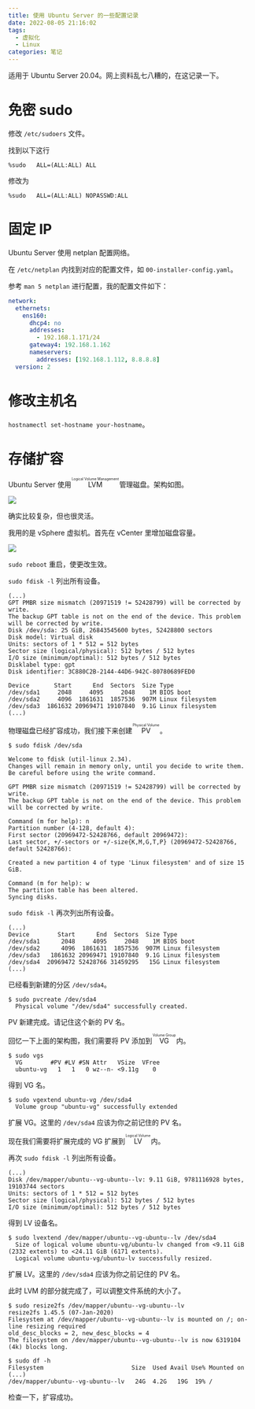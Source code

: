 ```yaml
---
title: 使用 Ubuntu Server 的一些配置记录
date: 2022-08-05 21:16:02
tags:
  - 虚拟化
  - Linux
categories: 笔记
---
```


适用于 Ubuntu Server 20.04。网上资料乱七八糟的，在这记录一下。

<!-- more -->

# 免密 sudo

修改 `/etc/sudoers` 文件。

找到以下这行

```
%sudo   ALL=(ALL:ALL) ALL
```

修改为 

```
%sudo   ALL=(ALL:ALL) NOPASSWD:ALL
```

# 固定 IP

Ubuntu Server 使用 netplan 配置网络。

在 `/etc/netplan` 内找到对应的配置文件，如 `00-installer-config.yaml`。

参考 `man 5 netplan` 进行配置，我的配置文件如下：

```yaml
network:
  ethernets:
    ens160:
      dhcp4: no
      addresses: 
        - 192.168.1.171/24
      gateway4: 192.168.1.162
      nameservers: 
        addresses: [192.168.1.112, 8.8.8.8]
  version: 2
```

# 修改主机名

`hostnamectl set-hostname your-hostname`。

# 存储扩容

Ubuntu Server 使用 <ruby><rb>LVM</rb><rt>Logical Volume Management</rt></ruby> 管理磁盘。架构如图。

<img src="https://img-cdn.akass.cn/12/2022/08/62ed0e2c364dd.png!wp">

确实比较复杂，但也很灵活。

我用的是 vSphere 虚拟机。首先在 vCenter 里增加磁盘容量。

<img src="https://img-cdn.akass.cn/12/2022/08/62ed0c9f7900f.png!wp">

`sudo reboot` 重启，使更改生效。

`sudo fdisk -l` 列出所有设备。

```
(...)
GPT PMBR size mismatch (20971519 != 52428799) will be corrected by write.
The backup GPT table is not on the end of the device. This problem will be corrected by write.
Disk /dev/sda: 25 GiB, 26843545600 bytes, 52428800 sectors
Disk model: Virtual disk    
Units: sectors of 1 * 512 = 512 bytes
Sector size (logical/physical): 512 bytes / 512 bytes
I/O size (minimum/optimal): 512 bytes / 512 bytes
Disklabel type: gpt
Disk identifier: 3C880C2B-2144-44D6-942C-80780689FED0

Device       Start      End  Sectors  Size Type
/dev/sda1     2048     4095     2048    1M BIOS boot
/dev/sda2     4096  1861631  1857536  907M Linux filesystem
/dev/sda3  1861632 20969471 19107840  9.1G Linux filesystem
(...)
```
物理磁盘已经扩容成功，我们接下来创建 <ruby><rb>PV</rb><rt>Physical Volume</rt></ruby> 。

```
$ sudo fdisk /dev/sda

Welcome to fdisk (util-linux 2.34).
Changes will remain in memory only, until you decide to write them.
Be careful before using the write command.

GPT PMBR size mismatch (20971519 != 52428799) will be corrected by write.
The backup GPT table is not on the end of the device. This problem will be corrected by write.

Command (m for help): n
Partition number (4-128, default 4): 
First sector (20969472-52428766, default 20969472): 
Last sector, +/-sectors or +/-size{K,M,G,T,P} (20969472-52428766, default 52428766): 

Created a new partition 4 of type 'Linux filesystem' and of size 15 GiB.

Command (m for help): w
The partition table has been altered.
Syncing disks.
```

`sudo fdisk -l` 再次列出所有设备。

```
(...)
Device        Start      End  Sectors  Size Type
/dev/sda1      2048     4095     2048    1M BIOS boot
/dev/sda2      4096  1861631  1857536  907M Linux filesystem
/dev/sda3   1861632 20969471 19107840  9.1G Linux filesystem
/dev/sda4  20969472 52428766 31459295   15G Linux filesystem
(...)
```

已经看到新建的分区 `/dev/sda4`。

```
$ sudo pvcreate /dev/sda4
  Physical volume "/dev/sda4" successfully created.
```

PV 新建完成。请记住这个新的 PV 名。

回忆一下上面的架构图，我们需要将 PV 添加到 <ruby><rb>VG</rb><rt>Volume Group</rt></ruby> 内。

```
$ sudo vgs
  VG        #PV #LV #SN Attr   VSize  VFree
  ubuntu-vg   1   1   0 wz--n- <9.11g    0 
```

得到 VG 名。

```
$ sudo vgextend ubuntu-vg /dev/sda4
  Volume group "ubuntu-vg" successfully extended
```

扩展 VG。这里的 `/dev/sda4` 应该为你之前记住的 PV 名。

现在我们需要将扩展完成的 VG 扩展到 <ruby><rb>LV</rb><rt>Logical Volume</rt></ruby> 内。

再次 `sudo fdisk -l` 列出所有设备。

```
(...)
Disk /dev/mapper/ubuntu--vg-ubuntu--lv: 9.11 GiB, 9781116928 bytes, 19103744 sectors
Units: sectors of 1 * 512 = 512 bytes
Sector size (logical/physical): 512 bytes / 512 bytes
I/O size (minimum/optimal): 512 bytes / 512 bytes
```

得到 LV 设备名。

```
$ sudo lvextend /dev/mapper/ubuntu--vg-ubuntu--lv /dev/sda4
  Size of logical volume ubuntu-vg/ubuntu-lv changed from <9.11 GiB (2332 extents) to <24.11 GiB (6171 extents).
  Logical volume ubuntu-vg/ubuntu-lv successfully resized.
```

扩展 LV。这里的 `/dev/sda4` 应该为你之前记住的 PV 名。

此时 LVM 的部分就完成了，可以调整文件系统的大小了。

```
$ sudo resize2fs /dev/mapper/ubuntu--vg-ubuntu--lv
resize2fs 1.45.5 (07-Jan-2020)
Filesystem at /dev/mapper/ubuntu--vg-ubuntu--lv is mounted on /; on-line resizing required
old_desc_blocks = 2, new_desc_blocks = 4
The filesystem on /dev/mapper/ubuntu--vg-ubuntu--lv is now 6319104 (4k) blocks long.
```

```
$ sudo df -h
Filesystem                         Size  Used Avail Use% Mounted on
(...)
/dev/mapper/ubuntu--vg-ubuntu--lv   24G  4.2G   19G  19% /
```

检查一下，扩容成功。


